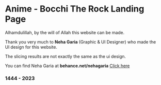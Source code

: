 # Anime - Bocchi The Rock Landing Page
<p>Alhamdulillah, by the will of Allah this website can be made.</p>
<p>Thank you very much to <b>Neha Garia</b> (Graphic & UI Designer) who made the UI design for this website.</p>
<p>The slicing results are not exactly the same as the ui design.</p>
<p>You can find Neha Garia at <b>behance.net/nehagaria</b> <a href="https://behance.net/nehagaria" target="_blank">Click here</a></p>

### 1444 - 2023

